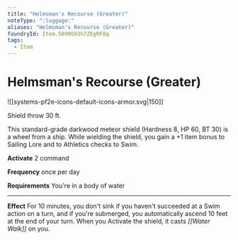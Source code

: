 ```yaml
---
title: "Helmsman's Recourse (Greater)"
noteType: ":luggage:"
aliases: "Helmsman's Recourse (Greater)"
foundryId: Item.5099G93h7ZEgRF8q
tags:
  - Item
---
```


# Helmsman's Recourse (Greater)
![[systems-pf2e-icons-default-icons-armor.svg|150]]

Shield throw 30 ft.

This standard-grade darkwood meteor shield (Hardness 8, HP 60, BT 30) is a wheel from a ship. While wielding the shield, you gain a +1 item bonus to Sailing Lore and to Athletics checks to Swim.

**Activate** 2 command

**Frequency** once per day

**Requirements** You're in a body of water

* * *

**Effect** For 10 minutes, you don't sink if you haven't succeeded at a Swim action on a turn, and if you're submerged, you automatically ascend 10 feet at the end of your turn. When you Activate the shield, it casts _[[Water Walk]]_ on you.
